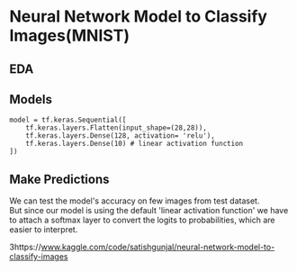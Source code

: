 # Neural Network Model to Classify Images(MNIST)
## EDA

## Models
```
model = tf.keras.Sequential([
    tf.keras.layers.Flatten(input_shape=(28,28)),
    tf.keras.layers.Dense(128, activation= 'relu'),
    tf.keras.layers.Dense(10) # linear activation function
])
```

## Make Predictions
We can test the model's accuracy on few images from test dataset.  
But since our model is using the default 'linear activation function' we have to attach a softmax layer to convert the logits to probabilities, which are easier to interpret.

3https://www.kaggle.com/code/satishgunjal/neural-network-model-to-classify-images
